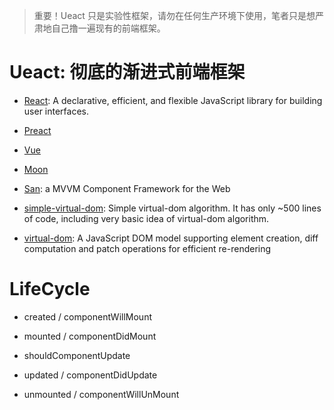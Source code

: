 
> 重要！Ueact 只是实验性框架，请勿在任何生产环境下使用，笔者只是想严肃地自己撸一遍现有的前端框架。

# Ueact: 彻底的渐进式前端框架

- [React](https://github.com/facebook/react): A declarative, efficient, and flexible JavaScript library for building user interfaces.
- [Preact](https://github.com/developit/preact)
- [Vue](https://github.com/vuejs/vue)
- [Moon]()
- [San](https://github.com/ecomfe/san): a MVVM Component Framework for the Web

- [simple-virtual-dom](https://github.com/livoras/simple-virtual-dom): Simple virtual-dom algorithm. It has only ~500 lines of code, including very basic idea of virtual-dom algorithm.
- [virtual-dom](https://github.com/Matt-Esch/virtual-dom): A JavaScript DOM model supporting element creation, diff computation and patch operations for efficient re-rendering

# LifeCycle

- created / componentWillMount

- mounted / componentDidMount

- shouldComponentUpdate

- updated / componentDidUpdate

- unmounted / componentWillUnMount